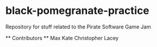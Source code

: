 # black-pomegranate-practice
Repository for stuff related to the Pirate Software Game Jam

** Contributors **
Max
Kate
Christopher
Lacey
